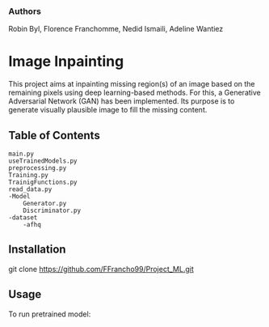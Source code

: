 ### Authors
Robin Byl,
Florence Franchomme,
Nedid Ismaili,
Adeline Wantiez

# Image Inpainting
This project aims at inpainting missing region(s) of an image based on the remaining pixels using deep learning-based methods. 
For this, a Generative Adversarial Network (GAN) has been implemented. 
Its purpose is to generate visually plausible image to fill the missing content.

## Table of Contents
    main.py
    useTrainedModels.py
    preprocessing.py
    Training.py
    TrainigFunctions.py
    read_data.py
    -Model
        Generator.py
        Discriminator.py
    -dataset
        -afhq

## Installation

git clone https://github.com/FFrancho99/Project_ML.git


## Usage

To run pretrained model:
    
